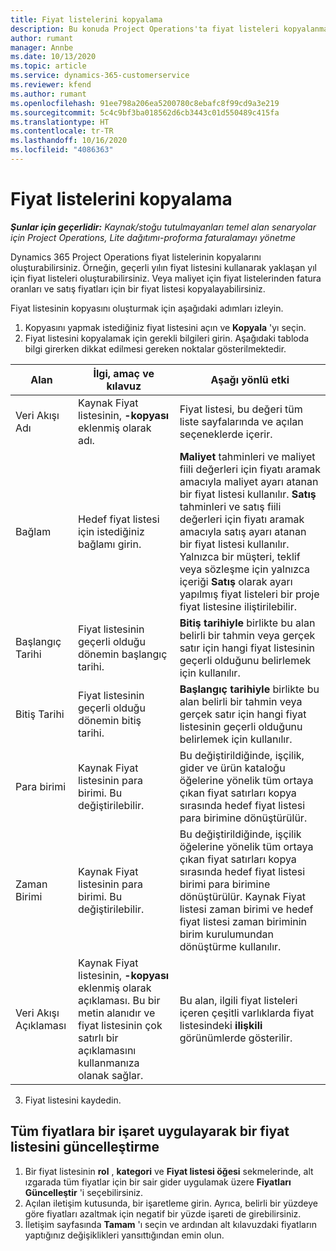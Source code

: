 ```yaml
---
title: Fiyat listelerini kopyalama
description: Bu konuda Project Operations'ta fiyat listeleri kopyalanması hakkında bilgi sağlanır.
author: rumant
manager: Annbe
ms.date: 10/13/2020
ms.topic: article
ms.service: dynamics-365-customerservice
ms.reviewer: kfend
ms.author: rumant
ms.openlocfilehash: 91ee798a206ea5200780c8ebafc8f99cd9a3e219
ms.sourcegitcommit: 5c4c9bf3ba018562d6cb3443c01d550489c415fa
ms.translationtype: HT
ms.contentlocale: tr-TR
ms.lasthandoff: 10/16/2020
ms.locfileid: "4086363"
---
```

# <a name="copy-price-lists"></a>Fiyat listelerini kopyalama

_**Şunlar için geçerlidir:** Kaynak/stoğu tutulmayanları temel alan senaryolar için Project Operations, Lite dağıtımı-proforma faturalamayı yönetme_

Dynamics 365 Project Operations fiyat listelerinin kopyalarını oluşturabilirsiniz. Örneğin, geçerli yılın fiyat listesini kullanarak yaklaşan yıl için fiyat listeleri oluşturabilirsiniz.  Veya maliyet için fiyat listelerinden fatura oranları ve satış fiyatları için bir fiyat listesi kopyalayabilirsiniz. 

Fiyat listesinin kopyasını oluşturmak için aşağıdaki adımları izleyin.

1. Kopyasını yapmak istediğiniz fiyat listesini açın ve **Kopyala** 'yı seçin.
2. Fiyat listesini kopyalamak için gerekli bilgileri girin. Aşağıdaki tabloda bilgi girerken dikkat edilmesi gereken noktalar gösterilmektedir.

| Alan | İlgi, amaç ve kılavuz | Aşağı yönlü etki |
| --- | --- | --- |
| Veri Akışı Adı | Kaynak Fiyat listesinin, **-kopyası** eklenmiş olarak adı. | Fiyat listesi, bu değeri tüm liste sayfalarında ve açılan seçeneklerde içerir. |
| Bağlam | Hedef fiyat listesi için istediğiniz bağlamı girin. | **Maliyet** tahminleri ve maliyet fiili değerleri için fiyatı aramak amacıyla maliyet ayarı atanan bir fiyat listesi kullanılır. **Satış** tahminleri ve satış fiili değerleri için fiyatı aramak amacıyla satış ayarı atanan bir fiyat listesi kullanılır. Yalnızca bir müşteri, teklif veya sözleşme için yalnızca içeriği **Satış** olarak ayarı yapılmış fiyat listeleri bir proje fiyat listesine iliştirilebilir. |
| Başlangıç Tarihi | Fiyat listesinin geçerli olduğu dönemin başlangıç tarihi. | **Bitiş tarihiyle** birlikte bu alan belirli bir tahmin veya gerçek satır için hangi fiyat listesinin geçerli olduğunu belirlemek için kullanılır. |
| Bitiş Tarihi | Fiyat listesinin geçerli olduğu dönemin bitiş tarihi. | **Başlangıç tarihiyle** birlikte bu alan belirli bir tahmin veya gerçek satır için hangi fiyat listesinin geçerli olduğunu belirlemek için kullanılır. |
| Para birimi | Kaynak Fiyat listesinin para birimi. Bu değiştirilebilir. | Bu değiştirildiğinde, işçilik, gider ve ürün kataloğu öğelerine yönelik tüm ortaya çıkan fiyat satırları kopya sırasında hedef fiyat listesi para birimine dönüştürülür. |
| Zaman Birimi | Kaynak Fiyat listesinin para birimi. Bu değiştirilebilir. | Bu değiştirildiğinde, işçilik öğelerine yönelik tüm ortaya çıkan fiyat satırları kopya sırasında hedef fiyat listesi birimi para birimine dönüştürülür. Kaynak Fiyat listesi zaman birimi ve hedef fiyat listesi zaman biriminin birim kurulumundan dönüştürme kullanılır. |
| Veri Akışı Açıklaması | Kaynak Fiyat listesinin, **-kopyası** eklenmiş olarak açıklaması. Bu bir metin alanıdır ve fiyat listesinin çok satırlı bir açıklamasını kullanmanıza olanak sağlar. | Bu alan, ilgili fiyat listeleri içeren çeşitli varlıklarda fiyat listesindeki **ilişkili** görünümlerde gösterilir. |

3. Fiyat listesini kaydedin. 

## <a name="update-a-price-list-by-applying-a-mark-up-to-all-the-prices"></a>Tüm fiyatlara bir işaret uygulayarak bir fiyat listesini güncelleştirme

1. Bir fiyat listesinin **rol** , **kategori** ve **Fiyat listesi öğesi** sekmelerinde, alt ızgarada tüm fiyatlar için bir sair gider uygulamak üzere **Fiyatları Güncelleştir** 'i seçebilirsiniz. 
2. Açılan iletişim kutusunda, bir işaretleme girin. Ayrıca, belirli bir yüzdeye göre fiyatları azaltmak için negatif bir yüzde işareti de girebilirsiniz. 
3. İletişim sayfasında **Tamam** 'ı seçin ve ardından alt kılavuzdaki fiyatların yaptığınız değişiklikleri yansıttığından emin olun.
